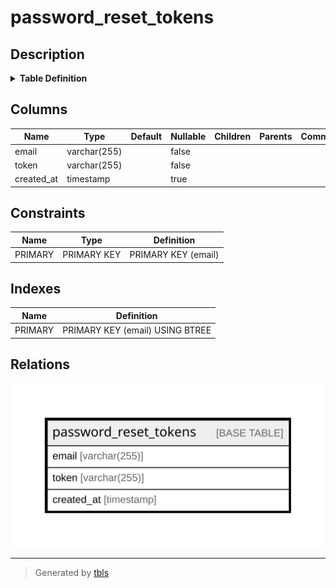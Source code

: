 # password_reset_tokens

## Description

<details>
<summary><strong>Table Definition</strong></summary>

```sql
CREATE TABLE `password_reset_tokens` (
  `email` varchar(255) COLLATE utf8mb4_unicode_ci NOT NULL,
  `token` varchar(255) COLLATE utf8mb4_unicode_ci NOT NULL,
  `created_at` timestamp NULL DEFAULT NULL,
  PRIMARY KEY (`email`)
) ENGINE=InnoDB DEFAULT CHARSET=utf8mb4 COLLATE=utf8mb4_unicode_ci
```

</details>

## Columns

| Name | Type | Default | Nullable | Children | Parents | Comment |
| ---- | ---- | ------- | -------- | -------- | ------- | ------- |
| email | varchar(255) |  | false |  |  |  |
| token | varchar(255) |  | false |  |  |  |
| created_at | timestamp |  | true |  |  |  |

## Constraints

| Name | Type | Definition |
| ---- | ---- | ---------- |
| PRIMARY | PRIMARY KEY | PRIMARY KEY (email) |

## Indexes

| Name | Definition |
| ---- | ---------- |
| PRIMARY | PRIMARY KEY (email) USING BTREE |

## Relations

![er](password_reset_tokens.svg)

---

> Generated by [tbls](https://github.com/k1LoW/tbls)
